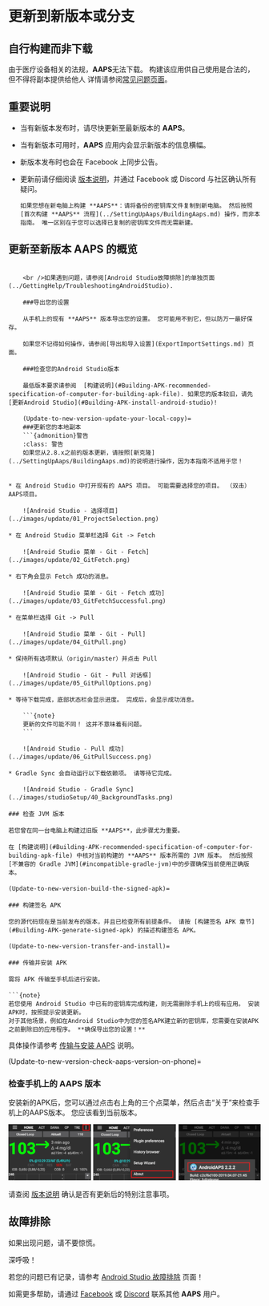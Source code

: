 # 更新到新版本或分支

## 自行构建而非下载

由于医疗设备相关的法规，**AAPS**无法下载。 构建该应用供自己使用是合法的，但不得将副本提供给他人 详情请参阅[常见问题页面](../UsefulLinks/FAQ.md)。

## 重要说明

* 当有新版本发布时，请尽快更新至最新版本的 **AAPS**。
* 当有新版本可用时，**AAPS** 应用内会显示新版本的信息横幅。
* 新版本发布时也会在 Facebook 上同步公告。
* 更新前请仔细阅读 [版本说明](ReleaseNotes.md)，并通过 Facebook 或 Discord 与社区确认所有疑问。
    
    ```{note}
    如果您想在新电脑上构建 **AAPS**：请将备份的密钥库文件复制到新电脑。 然后按照 [首次构建 **AAPS** 流程](../SettingUpAaps/BuildingAaps.md) 操作，而非本指南。 唯一区别在于您可以选择已复制的密钥库文件而无需新建。
    ```

## 更新至新版本 AAPS 的概览

```{contents} 更新至新版本 AAPS 的步骤 :depth: 1 :local: true

    <br />如果遇到问题，请参阅[Android Studio故障排除]的单独页面(../GettingHelp/TroubleshootingAndroidStudio).
    
    ###导出您的设置
    
    从手机上的现有 **AAPS** 版本导出您的设置。 您可能用不到它，但以防万一最好保存。
    
    如果您不记得如何操作，请参阅[导出和导入设置](ExportImportSettings.md) 页面。
    
    ###检查您的Android Studio版本
    
    最低版本要求请参阅  [构建说明](#Building-APK-recommended-specification-of-computer-for-building-apk-file). 如果您的版本较旧，请先 [更新Android Studio](#Building-APK-install-android-studio)!
    
    (Update-to-new-version-update-your-local-copy)=
    ###更新您的本地副本
    ```{admonition}警告
    :class: 警告
    如果您从2.8.x之前的版本更新，请按照[新克隆](../SettingUpAaps/BuildingAaps.md)的说明进行操作，因为本指南不适用于您！
    

* 在 Android Studio 中打开现有的 AAPS 项目。 可能需要选择您的项目。 （双击）AAPS项目。
    
    ![Android Studio - 选择项目](../images/update/01_ProjectSelection.png)

* 在 Android Studio 菜单栏选择 Git -> Fetch
    
    ![Android Studio 菜单 - Git - Fetch](../images/update/02_GitFetch.png)

* 右下角会显示 Fetch 成功的消息。
    
    ![Android Studio 菜单 - Git - Fetch 成功](../images/update/03_GitFetchSuccessful.png)

* 在菜单栏选择 Git -> Pull
    
    ![Android Studio 菜单 - Git - Pull](../images/update/04_GitPull.png)

* 保持所有选项默认（origin/master）并点击 Pull
    
    ![Android Studio - Git - Pull 对话框](../images/update/05_GitPullOptions.png)

* 等待下载完成，底部状态栏会显示进度。 完成后，会显示成功消息。
    
    ```{note}
    更新的文件可能不同！ 这并不意味着有问题。
    ```
    
    ![Android Studio - Pull 成功](../images/update/06_GitPullSuccess.png)

* Gradle Sync 会自动运行以下载依赖项。 请等待它完成。
    
    ![Android Studio - Gradle Sync](../images/studioSetup/40_BackgroundTasks.png)

### 检查 JVM 版本

若您曾在同一台电脑上构建过旧版 **AAPS**，此步骤尤为重要。

在 [构建说明](#Building-APK-recommended-specification-of-computer-for-building-apk-file) 中核对当前构建的 **AAPS** 版本所需的 JVM 版本。 然后按照[不兼容的 Gradle JVM](#incompatible-gradle-jvm)中的步骤确保当前使用正确版本。

(Update-to-new-version-build-the-signed-apk)=

### 构建签名 APK

您的源代码现在是当前发布的版本，并且已检查所有前提条件。 请按 [构建签名 APK 章节](#Building-APK-generate-signed-apk) 的描述构建签名 APK。

(Update-to-new-version-transfer-and-install)=

### 传输并安装 APK

需将 APK 传输至手机后进行安装。

```{note}
若您使用 Android Studio 中已有的密钥库完成构建，则无需删除手机上的现有应用。 安装APK时，按照提示安装更新。
对于其他场景，例如在Android Studio中为您的签名APK建立新的密钥库，您需要在安装APK之前删除旧的应用程序。 **确保导出您的设置！**
```

具体操作请参考 [传输与安装 AAPS](../SettingUpAaps/TransferringAndInstallingAaps.md) 说明。

(Update-to-new-version-check-aaps-version-on-phone)=

### 检查手机上的 AAPS 版本

安装新的APK后，您可以通过点击右上角的三个点菜单，然后点击“关于”来检查手机上的AAPS版本。 您应该看到当前版本。

![已安装的 AAPS 版本](../images/Update_VersionCheck.png)

请查阅 [版本说明](../Maintenance/ReleaseNotes.md) 确认是否有更新后的特别注意事项。

## 故障排除

如果出现问题，请不要惊慌。

深呼吸！

若您的问题已有记录，请参考 [Android Studio 故障排除](../GettingHelp/TroubleshootingAndroidStudio) 页面！

如需更多帮助，请通过 [Facebook](https://www.facebook.com/groups/AndroidAPSUsers) 或 [Discord](https://discord.gg/4fQUWHZ4Mw) 联系其他 **AAPS** 用户。